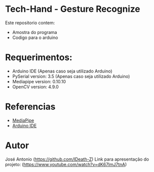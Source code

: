 # Tech-Hand - Gesture Recognize

Este repositorio contem:
* Amostra do programa
* Codigo para o arduino

# Requerimentos:
* Arduino IDE (Apenas caso seja utilizado Arduino)
* PySerial version: 3.5 (Apenas caso seja utilizado Arduino)
* Mediapipe version: 0.10.10
* OpenCV version: 4.9.0

# Referencias
* [MediaPipe](https://mediapipe.dev/)
* [Arduino IDE](https://www.arduino.cc/en/software)

# Autor

José Antonio (https://github.com/IDeath-Z)
Link para apresentação do projeto: (https://www.youtube.com/watch?v=dK67ImJ7tnA)
